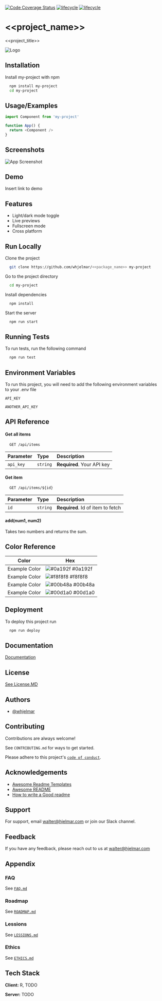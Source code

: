 [![Code Coverage Status](https://codecov.io/gh/whjelmar/rolemapr/branch/master/graph/badge.svg)](https://codecov.io/github/whjelmar/<<package_name>>?branch=main)
[![lifecycle](https://img.shields.io/badge/lifecycle-EXPERIMENTAL-orange)](https://www.tidyverse.org/lifecycle/#experimental)
[![lifecycle](https://img.shields.io/github/issues/whjelmar/rolemapr)](https://img.shields.io/github/issues/whjelmar/<<package_name>>)

# <<project_name>>

<<project_title>>


![Logo](https://github.com/whjelmar/<<package_name>>/logo.png)


## Installation

Install my-project with npm

```bash
  npm install my-project
  cd my-project
```
    
## Usage/Examples

```javascript
import Component from 'my-project'

function App() {
  return <Component />
}
```

  
## Screenshots

![App Screenshot](https://github.com/whjelmar/screenshots/<<package_name>>.png)

  
## Demo

Insert link to demo

  
## Features

- Light/dark mode toggle
- Live previews
- Fullscreen mode
- Cross platform

  
## Run Locally

Clone the project

```bash
  git clone https://github.com/whjelmar/<<package_name>> my-project
```

Go to the project directory

```bash
  cd my-project
```

Install dependencies

```bash
  npm install
```

Start the server

```bash
  npm run start
```

  
## Running Tests

To run tests, run the following command

```bash
  npm run test
```

  
## Environment Variables

To run this project, you will need to add the following environment variables to your .env file

`API_KEY`

`ANOTHER_API_KEY`

  
## API Reference

#### Get all items

```http
  GET /api/items
```

| Parameter | Type     | Description                |
| :-------- | :------- | :------------------------- |
| `api_key` | `string` | **Required**. Your API key |

#### Get item

```http
  GET /api/items/${id}
```

| Parameter | Type     | Description                       |
| :-------- | :------- | :-------------------------------- |
| `id`      | `string` | **Required**. Id of item to fetch |

#### add(num1, num2)

Takes two numbers and returns the sum.

  ## Color Reference

| Color             | Hex                                                                |
| ----------------- | ------------------------------------------------------------------ |
| Example Color | ![#0a192f](https://via.placeholder.com/10/0a192f?text=+) #0a192f |
| Example Color | ![#f8f8f8](https://via.placeholder.com/10/f8f8f8?text=+) #f8f8f8 |
| Example Color | ![#00b48a](https://via.placeholder.com/10/00b48a?text=+) #00b48a |
| Example Color | ![#00d1a0](https://via.placeholder.com/10/00b48a?text=+) #00d1a0 |


## Deployment

To deploy this project run

```bash
  npm run deploy
```

  
## Documentation

[Documentation](https://<<package_name>>.github.io/)

  
## License

[See License.MD](https://github.com/whjelmar/<<package_name>>/LICENSE.md)

  
## Authors

- [@whjelmar](https://www.github.com/whjelmar)

  
## Contributing

Contributions are always welcome!

See `CONTRIBUTING.md` for ways to get started.

Please adhere to this project's [`code of conduct`](https://github.com/whjelmar/<<package_name>>/CONTRIBUTING.md).

  
## Acknowledgements

 - [Awesome Readme Templates](https://awesomeopensource.com/project/elangosundar/awesome-README-templates)
 - [Awesome README](https://github.com/matiassingers/awesome-readme)
 - [How to write a Good readme](https://bulldogjob.com/news/449-how-to-write-a-good-readme-for-your-github-project)



## Support

For support, email walter@hjelmar.com or join our Slack channel.


## Feedback

If you have any feedback, please reach out to us at walter@hjelmar.com


## Appendix


### FAQ

See [`FAQ.md`](https://github.com/whjelmar/<<package_name>>/FAQ.md)


### Roadmap

See [`ROADMAP.md`](https://github.com/whjelmar/<<package_name>>/ROADMAP.md)


### Lessions

See [`LESSIONS.md`](https://github.com/whjelmar/<<package_name>>/LESSIONS.md)


### Ethics

See [`ETHICS.md`](https://github.com/whjelmar/<<package_name>>/ETHICS.md)


## Tech Stack

**Client:** R, TODO

**Server:** TODO

